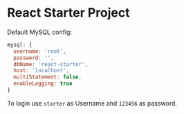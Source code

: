 # React Starter Project

Default MySQL config:

```javascript
mysql: {
  username: 'root',
  password: '',
  dbName: 'react-starter',
  host: 'localhost',
  multiStatement: false,
  enableLogging: true
}
```

To login use `starter` as Username and `123456` as password.
